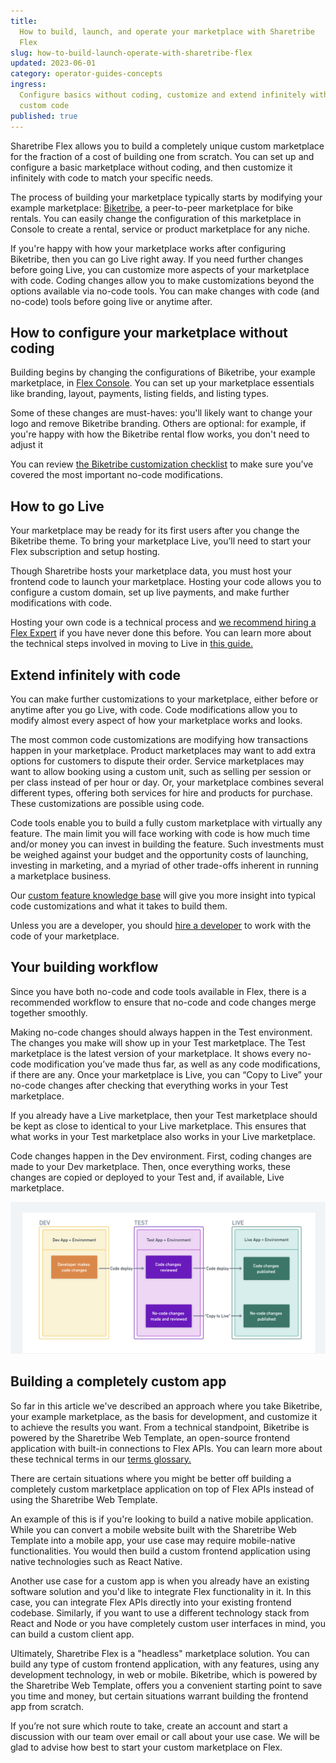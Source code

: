 ```yaml
---
title:
  How to build, launch, and operate your marketplace with Sharetribe
  Flex
slug: how-to-build-launch-operate-with-sharetribe-flex
updated: 2023-06-01
category: operator-guides-concepts
ingress:
  Configure basics without coding, customize and extend infinitely with
  custom code
published: true
---
```


Sharetribe Flex allows you to build a completely unique custom
marketplace for the fraction of a cost of building one from scratch. You
can set up and configure a basic marketplace without coding, and then
customize it infinitely with code to match your specific needs.

The process of building your marketplace typically starts by modifying
your example marketplace:
[Biketribe](https://www.sharetribe.com/docs/introduction/introducing-template/),
a peer-to-peer marketplace for bike rentals. You can easily change the
configuration of this marketplace in Console to create a rental, service
or product marketplace for any niche.

If you're happy with how your marketplace works after configuring
Biketribe, then you can go Live right away. If you need further changes
before going Live, you can customize more aspects of your marketplace
with code. Coding changes allow you to make customizations beyond the
options available via no-code tools. You can make changes with code (and
no-code) tools before going live or anytime after.

## How to configure your marketplace without coding

Building begins by changing the configurations of Biketribe, your
example marketplace, in [Flex Console](https://console.sharetribe.com/).
You can set up your marketplace essentials like branding, layout,
payments, listing fields, and listing types.

Some of these changes are must-haves: you'll likely want to change your
logo and remove Biketribe branding. Others are optional: for example, if
you're happy with how the Biketribe rental flow works, you don't need to
adjust it

You can review
[the Biketribe customization checklist](https://www.sharetribe.com/docs/operator-guides/biketribe-configuration-checklist/)
to make sure you’ve covered the most important no-code modifications.

## How to go Live

Your marketplace may be ready for its first users after you change the
Biketribe theme. To bring your marketplace Live, you’ll need to start
your Flex subscription and setup hosting.

Though Sharetribe hosts your marketplace data, you must host your
frontend code to launch your marketplace. Hosting your code allows you
to configure a custom domain, set up live payments, and make further
modifications with code.

Hosting your own code is a technical process and
[we recommend hiring a Flex Expert](https://www.sharetribe.com/docs/operator-guides/how-to-hire-developer/)
if you have never done this before. You can learn more about the
technical steps involved in moving to Live in
[this guide.](https://www.sharetribe.com/docs/template/how-to-deploy-template-to-production/#deploying-to-production)

## Extend infinitely with code

You can make further customizations to your marketplace, either before
or anytime after you go Live, with code. Code modifications allow you to
modify almost every aspect of how your marketplace works and looks.

The most common code customizations are modifying how transactions
happen in your marketplace. Product marketplaces may want to add extra
options for customers to dispute their order. Service marketplaces may
want to allow booking using a custom unit, such as selling per session
or per class instead of per hour or day. Or, your marketplace combines
several different types, offering both services for hire and products
for purchase. These customizations are possible using code.

Code tools enable you to build a fully custom marketplace with virtually
any feature. The main limit you will face working with code is how much
time and/or money you can invest in building the feature. Such
investments must be weighed against your budget and the opportunity
costs of launching, investing in marketing, and a myriad of other
trade-offs inherent in running a marketplace business.

Our
[custom feature knowledge base](https://www.sharetribe.com/docs/operator-guides/feature-knowledge-base/)
will give you more insight into typical code customizations and what it
takes to build them.

Unless you are a developer, you should
[hire a developer](https://www.sharetribe.com/docs/operator-guides/how-to-hire-developer/)
to work with the code of your marketplace.

## Your building workflow

Since you have both no-code and code tools available in Flex, there is a
recommended workflow to ensure that no-code and code changes merge
together smoothly.

Making no-code changes should always happen in the Test environment. The
changes you make will show up in your Test marketplace. The Test
marketplace is the latest version of your marketplace. It shows every
no-code modification you’ve made thus far, as well as any code
modifications, if there are any. Once your marketplace is Live, you can
“Copy to Live” your no-code changes after checking that everything works
in your Test marketplace.

If you already have a Live marketplace, then your Test marketplace
should be kept as close to identical to your Live marketplace. This
ensures that what works in your Test marketplace also works in your Live
marketplace.

Code changes happen in the Dev environment. First, coding changes are
made to your Dev marketplace. Then, once everything works, these changes
are copied or deployed to your Test and, if available, Live marketplace.

![whimsical-environment_workflow](./whimsical-environment_workflow.png)

## Building a completely custom app

So far in this article we've described an approach where you take
Biketribe, your example marketplace, as the basis for development, and
customize it to achieve the results you want. From a technical
standpoint, Biketribe is powered by the Sharetribe Web Template, an
open-source frontend application with built-in connections to Flex APIs.
You can learn more about these technical terms in our
[terms glossary.](https://www.sharetribe.com/docs/operator-guides/concepts/#sharetribe-web-template)

There are certain situations where you might be better off building a
completely custom marketplace application on top of Flex APIs instead of
using the Sharetribe Web Template.

An example of this is if you're looking to build a native mobile
application. While you can convert a mobile website built with the
Sharetribe Web Template into a mobile app, your use case may require
mobile-native functionalities. You would then build a custom frontend
application using native technologies such as React Native.

Another use case for a custom app is when you already have an existing
software solution and you'd like to integrate Flex functionality in it.
In this case, you can integrate Flex APIs directly into your existing
frontend codebase. Similarly, if you want to use a different technology
stack from React and Node or you have completely custom user interfaces
in mind, you can build a custom client app.

Ultimately, Sharetribe Flex is a "headless" marketplace solution. You
can build any type of custom frontend application, with any features,
using any development technology, in web or mobile. Biketribe, which is
powered by the Sharetribe Web Template, offers you a convenient starting
point to save you time and money, but certain situations warrant
building the frontend app from scratch.

If you’re not sure which route to take, create an account and start a
discussion with our team over email or call about your use case. We will
be glad to advise how best to start your custom marketplace on Flex.
